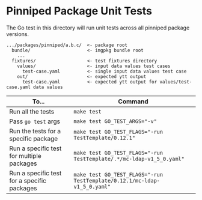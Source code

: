 # Pinniped Package Unit Tests

The Go test in this directory will run unit tests across all pinniped package versions.

```text
.../packages/pinniped/a.b.c/  <- package root
  bundle/                     <- imgpkg bundle root
    ...
  fixtures/                   <- test fixtures directory
    values/                   <- input data values test cases
      test-case.yaml          <- single input data values test case
    out/                      <- expected ytt output
      test-case.yaml          <- expected ytt output for values/test-case.yaml data values
```

| To... | Command |
| ----- | ------- |
| Run all the tests | `make test` |
| Pass `go test` args | `make test GO_TEST_ARGS="-v"` |
| Run the tests for a specific package | `make test GO_TEST_FLAGS="-run TestTemplate/0.12.1"` |
| Run a specific test for multiple packages | `make test GO_TEST_FLAGS="-run TestTemplate/.*/mc-ldap-v1_5_0.yaml"` |
| Run a specific test for a specific packages | `make test GO_TEST_FLAGS="-run TestTemplate/0.12.1/mc-ldap-v1_5_0.yaml"` |

